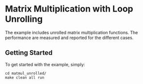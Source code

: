 # Matrix Multiplication with Loop Unrolling
The example includes unrolled matrix multiplication functions. 
The performance are measured and reported for the different cases. 

## Getting Started
To get started with the example, simply:
~~~~~shell
cd matmul_unrolled/
make clean all run
~~~~~

